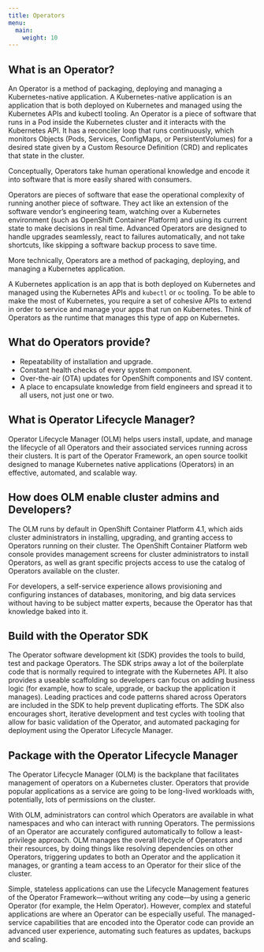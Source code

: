 ```yaml
---
title: Operators
menu:
  main:
    weight: 10
---
```


## What is an Operator?

An Operator is a method of packaging, deploying and managing a Kubernetes-native application. A Kubernetes-native application is an application that is both deployed on Kubernetes and managed using the Kubernetes APIs and kubectl tooling. An Operator is a piece of software that runs in a Pod inside the Kubernetes cluster and it interacts with the Kubernetes API. It has a reconciler loop that runs continuously, which monitors Objects (Pods, Services, ConfigMaps, or PersistentVolumes) for a desired state given by a Custom Resource Definition (CRD) and replicates that state in the cluster.

Conceptually, Operators take human operational knowledge and encode it into software that is more easily shared with consumers.

Operators are pieces of software that ease the operational complexity of running another piece of software. They act like an extension of the software vendor’s engineering team, watching over a Kubernetes environment (such as OpenShift Container Platform) and using its current state to make decisions in real time. Advanced Operators are designed to handle upgrades seamlessly, react to failures automatically, and not take shortcuts, like skipping a software backup process to save time.

More technically, Operators are a method of packaging, deploying, and managing a Kubernetes application.

A Kubernetes application is an app that is both deployed on Kubernetes and managed using the Kubernetes APIs and `kubectl` or `oc` tooling. To be able to make the most of Kubernetes, you require a set of cohesive APIs to extend in order to service and manage your apps that run on Kubernetes. Think of Operators as the runtime that manages this type of app on Kubernetes.

## What do Operators provide?

- Repeatability of installation and upgrade.
- Constant health checks of every system component.
- Over-the-air (OTA) updates for OpenShift components and ISV content.
- A place to encapsulate knowledge from field engineers and spread it to all users, not just one or two.


## What is Operator Lifecycle Manager?

Operator Lifecycle Manager (OLM) helps users install, update, and manage the lifecycle of all Operators and their associated services running across their clusters. It is part of the Operator Framework, an open source toolkit designed to manage Kubernetes native applications (Operators) in an effective, automated, and scalable way.


## How does OLM enable cluster admins and Developers?

The OLM runs by default in OpenShift Container Platform 4.1, which aids cluster administrators in installing, upgrading, and granting access to Operators running on their cluster. The OpenShift Container Platform web console provides management screens for cluster administrators to install Operators, as well as grant specific projects access to use the catalog of Operators available on the cluster.

For developers, a self-service experience allows provisioning and configuring instances of databases, monitoring, and big data services without having to be subject matter experts, because the Operator has that knowledge baked into it.


## Build with the Operator SDK

The Operator software development kit (SDK) provides the tools to build, test and package Operators. The SDK strips away a lot of the boilerplate code that is normally required to integrate with the Kubernetes API. It also provides a useable scaffolding so developers can focus on adding business logic (for example, how to scale, upgrade, or backup the application it manages). Leading practices and code patterns shared across Operators are included in the SDK to help prevent duplicating efforts. The SDK also encourages short, iterative development and test cycles with tooling that allow for basic validation of the Operator, and automated packaging for deployment using the Operator Lifecycle Manager.


## Package with the Operator Lifecycle Manager

The Operator Lifecycle Manager (OLM) is the backplane that facilitates management of operators on a Kubernetes cluster. Operators that provide popular applications as a service are going to be long-lived workloads with, potentially, lots of permissions on the cluster.

With OLM, administrators can control which Operators are available in what namespaces and who can interact with running Operators. The permissions of an Operator are accurately configured automatically to follow a least-privilege approach. OLM manages the overall lifecycle of Operators and their resources, by doing things like resolving dependencies on other Operators, triggering updates to both an Operator and the application it manages, or granting a team access to an Operator for their slice of the cluster.

Simple, stateless applications can use the Lifecycle Management features of the Operator Framework—without writing any code—by using a generic Operator (for example, the Helm Operator). However, complex and stateful applications are where an Operator can be especially useful. The managed-service capabilities that are encoded into the Operator code can provide an advanced user experience, automating such features as updates, backups and scaling.
